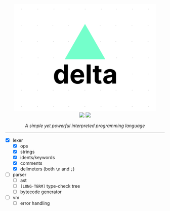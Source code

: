 <p align="center">
	<img src="./docs/logo.svg" width="450">
  <br />
	<img src="https://github.com/safinsingh/delta/workflows/CI/badge.svg" />
	<img src="https://img.shields.io/badge/Made%20With-Rust-orange?logo=rust" />
</p>

<p align="center">
	<i>
		A simple yet powerful interpreted programming language
	</i>
</p>

<hr />

- [x] lexer
  - [x] ops
  - [x] strings
  - [x] idents/keywords
  - [x] comments
  - [x] delimeters (both `\n` and `;`)
- [ ] parser
  - [ ] ast
  - [ ] `[LONG-TERM]` type-check tree
  - [ ] bytecode generator
- [ ] vm
  - [ ] error handling
